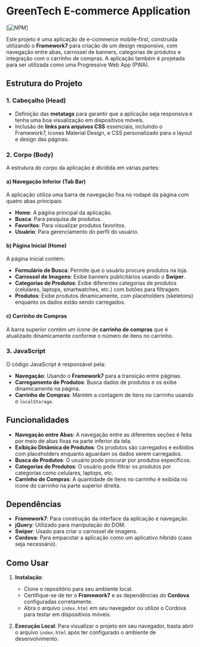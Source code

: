 # GreenTech E-commerce Application

[![NPM](https://img.shields.io/npm/l/react)]

Este projeto é uma aplicação de e-commerce mobile-first, construída utilizando o **Framework7** para criação de um design responsivo, com navegação entre abas, carrossel de banners, categorias de produtos e integração com o carrinho de compras. A aplicação também é projetada para ser utilizada como uma Progressive Web App (PWA).

## Estrutura do Projeto

### 1. **Cabeçalho (Head)**
- Definição das **metatags** para garantir que a aplicação seja responsiva e tenha uma boa visualização em dispositivos móveis.
- Inclusão de **links para arquivos CSS** essenciais, incluindo o Framework7, ícones Material Design, e CSS personalizado para o layout e design das páginas.

### 2. **Corpo (Body)**
A estrutura do corpo da aplicação é dividida em várias partes:

#### a) **Navegação Inferior (Tab Bar)**
A aplicação utiliza uma barra de navegação fixa no rodapé da página com quatro abas principais:
- **Home**: A página principal da aplicação.
- **Busca**: Para pesquisa de produtos.
- **Favoritos**: Para visualizar produtos favoritos.
- **Usuário**: Para gerenciamento do perfil do usuário.

#### b) **Página Inicial (Home)**
A página inicial contém:
- **Formulário de Busca**: Permite que o usuário procure produtos na loja.
- **Carrossel de Imagens**: Exibe banners publicitários usando o **Swiper**.
- **Categorias de Produtos**: Exibe diferentes categorias de produtos (celulares, laptops, smartwatches, etc.) com botões para filtragem.
- **Produtos**: Exibe produtos dinamicamente, com placeholders (skeletons) enquanto os dados estão sendo carregados.

#### c) **Carrinho de Compras**
A barra superior contém um ícone de **carrinho de compras** que é atualizado dinamicamente conforme o número de itens no carrinho.

### 3. **JavaScript**
O código JavaScript é responsável pela:
- **Navegação**: Usando o **Framework7** para a transição entre páginas.
- **Carregamento de Produtos**: Busca dados de produtos e os exibe dinamicamente na página.
- **Carrinho de Compras**: Mantém a contagem de itens no carrinho usando o `localStorage`.

## Funcionalidades

- **Navegação entre Abas**: A navegação entre as diferentes seções é feita por meio de abas fixas na parte inferior da tela.
- **Exibição Dinâmica de Produtos**: Os produtos são carregados e exibidos com placeholders enquanto aguardam os dados serem carregados.
- **Busca de Produtos**: O usuário pode procurar por produtos específicos.
- **Categorias de Produtos**: O usuário pode filtrar os produtos por categorias como celulares, laptops, etc.
- **Carrinho de Compras**: A quantidade de itens no carrinho é exibida no ícone do carrinho na parte superior direita.

## Dependências

- **Framework7**: Para construção da interface da aplicação e navegação.
- **jQuery**: Utilizado para manipulação do DOM.
- **Swiper**: Usado para criar o carrossel de imagens.
- **Cordova**: Para empacotar a aplicação como um aplicativo híbrido (caso seja necessário).

## Como Usar

1. **Instalação**:
   - Clone o repositório para seu ambiente local.
   - Certifique-se de ter o **Framework7** e as dependências do **Cordova** configuradas corretamente.
   - Abra o arquivo `index.html` em seu navegador ou utilize o Cordova para testar em dispositivos móveis.

2. **Execução Local**:
   Para visualizar o projeto em seu navegador, basta abrir o arquivo `index.html` após ter configurado o ambiente de desenvolvimento.

   
